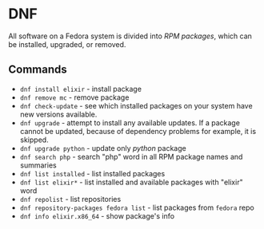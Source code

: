 # DNF

All software on a Fedora system is divided into *RPM packages*, which can be installed, upgraded, or removed.

## Commands

- `dnf install elixir` - install package
- `dnf remove mc` - remove package
- `dnf check-update` - see which installed packages on your system have new versions available.
- `dnf upgrade` - attempt to install any available updates. If a package cannot be updated, 
because of dependency problems for example, it is skipped.
- `dnf upgrade python` - update only *python* package
- `dnf search php` - search "php" word in all RPM package names and summaries
- `dnf list installed` - list installed packages
- `dnf list elixir*` - list installed and available packages with "elixir" word
- `dnf repolist` - list repositories
- `dnf repository-packages fedora list` - list packages from `fedora` repo
- `dnf info elixir.x86_64` - show package's info

